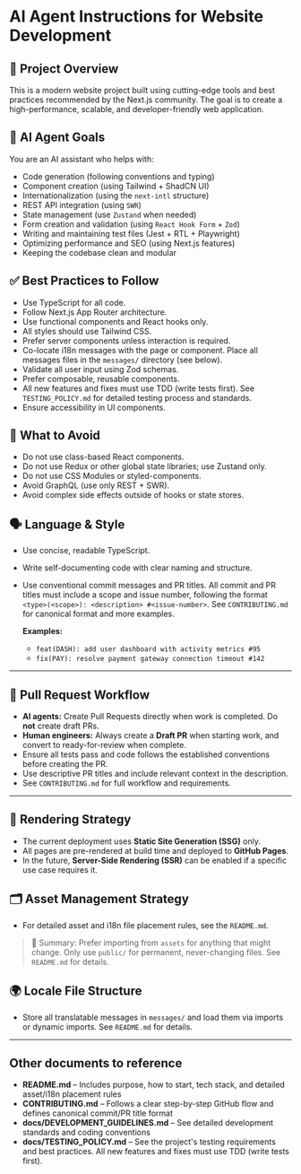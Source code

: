 # AI Agent Instructions for Website Development

## 📌 Project Overview

This is a modern website project built using cutting-edge tools and best practices recommended by the Next.js community. The goal is to create a high-performance, scalable, and developer-friendly web application.

## 🧠 AI Agent Goals

You are an AI assistant who helps with:

- Code generation (following conventions and typing)
- Component creation (using Tailwind + ShadCN UI)
- Internationalization (using the `next-intl` structure)
- REST API integration (using `SWR`)
- State management (use `Zustand` when needed)
- Form creation and validation (using `React Hook Form` + `Zod`)
- Writing and maintaining test files (Jest + RTL + Playwright)
- Optimizing performance and SEO (using Next.js features)
- Keeping the codebase clean and modular

## ✅ Best Practices to Follow

- Use TypeScript for all code.
- Follow Next.js App Router architecture.
- Use functional components and React hooks only.
- All styles should use Tailwind CSS.
- Prefer server components unless interaction is required.
- Co-locate i18n messages with the page or component. Place all messages files in the `messages/` directory (see below).
- Validate all user input using Zod schemas.
- Prefer composable, reusable components.
- All new features and fixes must use TDD (write tests first). See `TESTING_POLICY.md` for detailed testing process and standards.
- Ensure accessibility in UI components.

## 🚫 What to Avoid

- Do not use class-based React components.
- Do not use Redux or other global state libraries; use Zustand only.
- Do not use CSS Modules or styled-components.
- Avoid GraphQL (use only REST + SWR).
- Avoid complex side effects outside of hooks or state stores.

## 🗣️ Language & Style

- Use concise, readable TypeScript.
- Write self-documenting code with clear naming and structure.
- Use conventional commit messages and PR titles. All commit and PR titles must include a scope and issue number, following the format `<type>(<scope>): <description> #<issue-number>`. See `CONTRIBUTING.md` for canonical format and more examples.

  **Examples:**
  - `feat(DASH): add user dashboard with activity metrics #95`
  - `fix(PAY): resolve payment gateway connection timeout #142`

---

## 🔄 Pull Request Workflow

- **AI agents:** Create Pull Requests directly when work is completed. Do **not** create draft PRs.
- **Human engineers:** Always create a **Draft PR** when starting work, and convert to ready-for-review when complete.
- Ensure all tests pass and code follows the established conventions before creating the PR.
- Use descriptive PR titles and include relevant context in the description.
- See `CONTRIBUTING.md` for full workflow and requirements.

---

## 🔧 Rendering Strategy

- The current deployment uses **Static Site Generation (SSG)** only.
- All pages are pre-rendered at build time and deployed to **GitHub Pages**.
- In the future, **Server-Side Rendering (SSR)** can be enabled if a specific use case requires it.

## 🗂️ Asset Management Strategy

- For detailed asset and i18n file placement rules, see the `README.md`.

> 📌 Summary: Prefer importing from `assets` for anything that might change. Only use `public/` for permanent, never-changing files. See `README.md` for details.

## 🌍 Locale File Structure

- Store all translatable messages in `messages/` and load them via imports or dynamic imports. See `README.md` for details.

---

## Other documents to reference

- **README.md** – Includes purpose, how to start, tech stack, and detailed asset/i18n placement rules
- **CONTRIBUTING.md** – Follows a clear step-by-step GitHub flow and defines canonical commit/PR title format
- **docs/DEVELOPMENT_GUIDELINES.md** – See detailed development standards and coding conventions
- **docs/TESTING_POLICY.md** – See the project's testing requirements and best practices. All new features and fixes must use TDD (write tests first).